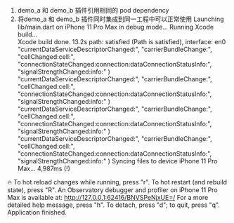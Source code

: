 1. demo_a 和 demo_b 插件引用相同的 pod dependency 
2. 将demo_a 和 demo_b 插件同时集成到同一工程中可以正常使用
Launching lib/main.dart on iPhone 11 Pro Max in debug mode...
Running Xcode build...                                          
Xcode build done.                                           13.2s
	path: satisfied (Path is satisfied), interface: en0
    "currentDataServiceDescriptorChanged:",
    "carrierBundleChange:",
    "cellChanged:cell:",
    "connectionStateChanged:connection:dataConnectionStatusInfo:",
    "signalStrengthChanged:info:"
)
    "currentDataServiceDescriptorChanged:",
    "carrierBundleChange:",
    "cellChanged:cell:",
    "connectionStateChanged:connection:dataConnectionStatusInfo:",
    "signalStrengthChanged:info:"
)
    "currentDataServiceDescriptorChanged:",
    "carrierBundleChange:",
    "cellChanged:cell:",
    "connectionStateChanged:connection:dataConnectionStatusInfo:",
    "signalStrengthChanged:info:"
)
    "currentDataServiceDescriptorChanged:",
    "carrierBundleChange:",
    "cellChanged:cell:",
    "connectionStateChanged:connection:dataConnectionStatusInfo:",
    "signalStrengthChanged:info:"
)
Syncing files to device iPhone 11 Pro Max...                     4,987ms (!)

🔥  To hot reload changes while running, press "r". To hot restart (and rebuild state), press "R".
An Observatory debugger and profiler on iPhone 11 Pro Max is available at: http://127.0.0.1:62416/BNVSPeNjxUE=/
For a more detailed help message, press "h". To detach, press "d"; to quit, press "q".
Application finished.
